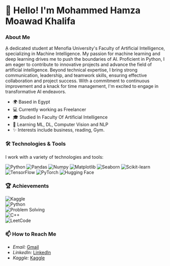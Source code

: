 # 👋 Hello! I'm Mohammed Hamza Moawad Khalifa

### About Me

ِA dedicated student at Menofia University's Faculty of Artificial Intelligence, specializing in Machine Intelligence. My passion for machine learning and deep learning drives me to push the boundaries of AI. Proficient in Python, I am eager to contribute to innovative projects and advance the field of artificial intelligence.
Beyond technical expertise, I bring strong communication, leadership, and teamwork skills, ensuring effective collaboration and project success. With a commitment to continuous improvement and a knack for time management, I'm excited to engage in transformative AI endeavors.

- 🌍 Based in Egypt
- 💻 Currently working as Freelancer 
- 🎓 Studied In Faculty Of Artificial Intelligence
- 🌱 Learning ML, DL, Computer Vision and NLP
- ✨ Interests include business, reading, Gym.

### 🛠 Technologies & Tools

I work with a variety of technologies and tools:

![Python](https://img.shields.io/badge/Python-3776AB?style=flat&logo=python&logoColor=white)
![Pandas](https://img.shields.io/badge/Pandas-150458?style=flat&logo=pandas&logoColor=white)
![Numpy](https://img.shields.io/badge/Numpy-013243?style=flat&logo=numpy&logoColor=white)
![Matplotlib](https://img.shields.io/badge/Matplotlib-FF6666?style=flat&logo=matplotlib&logoColor=white)
![Seaborn](https://img.shields.io/badge/Seaborn-00B4D9?style=flat&logo=seaborn&logoColor=white)
![Scikit-learn](https://img.shields.io/badge/Scikit--learn-F7931E?style=flat&logo=scikit-learn&logoColor=white)
![TensorFlow](https://img.shields.io/badge/TensorFlow-FF6F00?style=flat&logo=tensorflow&logoColor=white)
![PyTorch](https://img.shields.io/badge/PyTorch-EE4C2C?style=flat&logo=pytorch&logoColor=white)
![Hugging Face](https://img.shields.io/badge/Hugging%20Face-FFD95D?style=flat&logo=huggingface&logoColor=black)


### 🏆 Achievements

<!-- Use GitHub Shield Badges or custom images -->

![Kaggle](https://img.shields.io/badge/Kaggle-Expert-20BEFF?style=flat&logo=kaggle&logoColor=white)    
![Python](https://img.shields.io/badge/Python-Gold-FFD700?style=flat&logo=python&logoColor=white)    
![Problem Solving](https://img.shields.io/badge/Problem_Solving-Gold-FFD700?style=flat&logo=codeforces&logoColor=white)   
![C++](https://img.shields.io/badge/C++-Gold-FFD700?style=flat&logo=cplusplus&logoColor=white)     
![LeetCode](https://img.shields.io/badge/LeetCode-Top%20Contributor-FFA116?style=flat&logo=leetcode&logoColor=white)  


### 📫 How to Reach Me

- *Email:* [Gmail](mhmdhmztmwd8@gmail.com)
- *LinkedIn:* [LinkedIn](https://www.linkedin.com/in/mohammed-hamza-4184b2251/)
- *Kaggle:* [Kaggle](https://www.kaggle.com/mohammedhamzamoawad)
